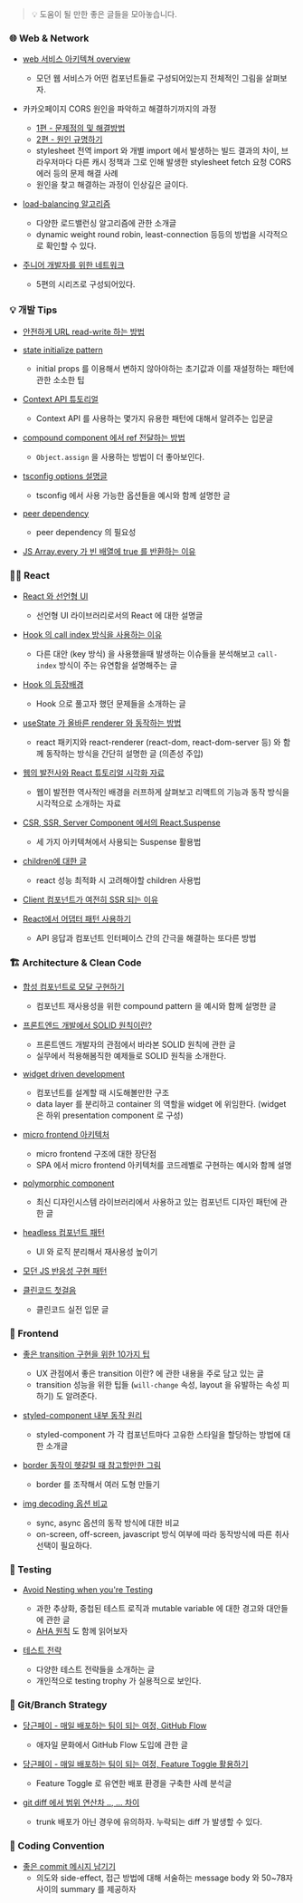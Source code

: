 > 💡 도움이 될 만한 좋은 글들을 모아놓습니다.

### 🌐 Web & Network

- [web 서비스 아키텍쳐 overview](https://medium.com/storyblocks-engineering/web-architecture-101-a3224e126947)
    - 모던 웹 서비스가 어떤 컴포넌트들로 구성되어있는지 전체적인 그림을 살펴보자.

- 카카오페이지 CORS 원인을 파악하고 해결하기까지의 과정
    - [1편 - 문제정의 및 해결방법](https://fe-developers.kakaoent.com/2023/230420-beyond-solving-problem-part-1/)
    - [2편 - 원인 규명하기](https://fe-developers.kakaoent.com/2023/230421-beyond-solving-problem-part-2/)
    - stylesheet 전역 import 와 개별 import 에서 발생하는 빌드 결과의 차이, 브라우저마다 다른 캐시 정책과 그로 인해 발생한 stylesheet fetch 요청 CORS 에러 등의 문제 해결 사례
    - 원인을 찾고 해결하는 과정이 인상깊은 글이다.

- [load-balancing 알고리즘](https://samwho.dev/load-balancing/)
    - 다양한 로드밸런싱 알고리즘에 관한 소개글
    - dynamic weight round robin, least-connection 등등의 방법을 시각적으로 확인할 수 있다.

- [주니어 개발자를 위한 네트워크](https://yozm.wishket.com/magazine/detail/2055/)
    - 5편의 시리즈로 구성되어있다.

### 💡 개발 Tips
- [안전하게 URL read-write 하는 방법](https://www.builder.io/blog/new-url)

- [state initialize pattern](https://kentcdodds.com/blog/the-state-initializer-pattern)
    - initial props 를 이용해서 변하지 않아야하는 초기값과 이를 재설정하는 패턴에 관한 소소한 팁

- [Context API 튜토리얼](https://velog.io/@velopert/react-context-tutorial)
    - Context API 를 사용하는 몇가지 유용한 패턴에 대해서 알려주는 입문글

- [compound component 에서 ref 전달하는 방법](https://stackoverflow.com/questions/70202711/how-to-attach-a-compound-component-when-using-react-forward-ref-property-does-n)
    - `Object.assign` 을 사용하는 방법이 더 좋아보인다.

- [tsconfig options 설명글](https://evan-moon.github.io/2021/07/30/tsconfig-options-root-fields/)
    - tsconfig 에서 사용 가능한 옵션들을 예시와 함께 설명한 글

- [peer dependency](https://nodejs.org/en/blog/npm/peer-dependencies)
    - peer dependency 의 필요성

- [JS Array.every 가 빈 배열에 true 를 반환하는 이유](https://velog.io/@sehyunny/why-does-every-return-true-for-empty-array)


### 👨‍💻 React 

- [React 와 선언형 UI](https://blog.mathpresso.com/declarative-react-and-inversion-of-control-7b95f3fbddf5)
    - 선언형 UI 라이브러리로서의 React 에 대한 설명글

- [Hook 의 call index 방식을 사용하는 이유](https://overreacted.io/why-do-hooks-rely-on-call-order/)
    - 다른 대안 (key 방식) 을 사용했을때 발생하는 이슈들을 분석해보고 `call-index` 방식이 주는 유연함을 설명해주는 글

- [Hook 의 등장배경](https://medium.com/@dan_abramov/making-sense-of-react-hooks-fdbde8803889)
    - Hook 으로 풀고자 했던 문제들을 소개하는 글

- [useState 가 올바른 renderer 와 동작하는 방법](https://overreacted.io/how-does-setstate-know-what-to-do/)
    - react 패키지와 react-renderer (react-dom, react-dom-server 등) 와 함께 동작하는 방식을 간단히 설명한 글 (의존성 주입) 

- [웹의 발전사와 React 튜토리얼 시각화 자료](https://react.gg/visualized/)
    - 웹이 발전한 역사적인 배경을 러프하게 살펴보고 리액트의 기능과 동작 방식을 시각적으로 소개하는 자료

- [CSR, SSR, Server Component 에서의 React.Suspense](https://velog.io/@lky5697/suspense-in-different-architectures)
    - 세 가지 아키텍쳐에서 사용되는 Suspense 활용법 

- [children에 대한 글](https://www.developerway.com/posts/react-elements-children-parents)
    - react 성능 최적화 시 고려해야할 children 사용법

- [Client 컴포넌트가 여전히 SSR 되는 이유](https://github.com/reactwg/server-components/discussions/4)

- [React에서 어댑터 패턴 사용하기](https://javascript.plainenglish.io/how-i-use-adapter-pattern-in-reactjs-cb331e9bef0c)
    - API 응답과 컴포넌트 인터페이스 간의 간극을 해결하는 또다른 방법

### 🏗 Architecture & Clean Code
- [합성 컴포넌트로 모달 구현하기](https://fe-developers.kakaoent.com/2022/220731-composition-component/)
    - 컴포넌트 재사용성을 위한 compound pattern 을 예시와 함께 설명한 글

- [프론트엔드 개발에서 SOLID 원칙이란?](https://fe-developers.kakaoent.com/2023/230330-frontend-solid/)
    - 프론트엔드 개발자의 관점에서 바라본 SOLID 원칙에 관한 글
    - 실무에서 적용해봄직한 예제들로 SOLID 원칙을 소개한다.

- [widget driven development](https://alexei.me/blog/widget-driven-development/)
    - 컴포넌트를 설계할 때 시도해볼만한 구조
    - data layer 를 분리하고 container 의 역할을 widget 에 위임한다. (widget 은 하위 presentation component 로 구성)

- [micro frontend 아키텍처](https://martinfowler.com/articles/micro-frontends.html)
    - micro frontend 구조에 대한 장단점
    - SPA 에서 micro frontend 아키텍처를 코드레벨로 구현하는 예시와 함께 설명

- [polymorphic component](https://kciter.so/posts/polymorphic-react-component)
    - 최신 디자인시스템 라이브러리에서 사용하고 있는 컴포넌트 디자인 패턴에 관한 글

- [headless 컴포넌트 패턴](https://soobing.github.io/react/decoupling-ui-and-logic-in-react-a-clean-code-approach-with-headless-components/)
    - UI 와 로직 분리해서 재사용성 높이기 

- [모던 JS 반응성 구현 패턴](https://ktseo41.github.io/blog/log/patterns-for-reactivity-with-modern-vanilla-javascript.html)

- [클린코드 첫걸음](https://yozm.wishket.com/magazine/detail/2415/)
    - 클린코드 실전 입문 글

### 🎨 Frontend 

- [좋은 transition 구현을 위한 10가지 팁](https://joshcollinsworth.com/blog/great-transitions)
    - UX 관점에서 좋은 transition 이란? 에 관한 내용을 주로 담고 있는 글
    - transition 성능을 위한 팁들 (`will-change` 속성, layout 을 유발하는 속성 피하기) 도 알려준다.

- [styled-component 내부 동작 원리](https://john015.netlify.app/styled-components%EB%8A%94-%EC%96%B4%EB%96%BB%EA%B2%8C-%EB%8F%99%EC%9E%91%ED%95%A0%EA%B9%8C)
    - styled-component 가 각 컴포넌트마다 고유한 스타일을 할당하는 방법에 대한 소개글

- [border 동작이 헷갈릴 때 참고할만한 그림](https://www.csscodelab.com/html-css-border-radius-triangle/)
    - border 를 조작해서 여러 도형 만들기

- [img decoding 옵션 비교](https://www.tunetheweb.com/blog/what-does-the-image-decoding-attribute-actually-do/#images-do-not-block-rendering-of-subsequent-content)
    - sync, async 옵션의 동작 방식에 대한 비교
    - on-screen, off-screen, javascript 방식 여부에 따라 동작방식에 따른 취사 선택이 필요하다.


### 🧪 Testing

- [Avoid Nesting when you're Testing](https://kentcdodds.com/blog/avoid-nesting-when-youre-testing#apply-aha-avoid-hasty-abstractions)
    - 과한 추상화, 중첩된 테스트 로직과 mutable variable 에 대한 경고와 대안들에 관한 글
    - [AHA 원칙](https://kentcdodds.com/blog/aha-programming) 도 함께 읽어보자

- [테스트 전략](https://web.dev/ta-strategies/)
    - 다양한 테스트 전략들을 소개하는 글
    - 개인적으로 testing trophy 가 실용적으로 보인다.

### 🔀 Git/Branch Strategy

- [당근페이 - 매일 배포하는 팀이 되는 여정, GitHub Flow](https://medium.com/daangn/%EB%A7%A4%EC%9D%BC-%EB%B0%B0%ED%8F%AC%ED%95%98%EB%8A%94-%ED%8C%80%EC%9D%B4-%EB%90%98%EB%8A%94-%EC%97%AC%EC%A0%95-1-%EB%B8%8C%EB%9E%9C%EC%B9%98-%EC%A0%84%EB%9E%B5-%EA%B0%9C%EC%84%A0%ED%95%98%EA%B8%B0-1a1df85b2cff)
    - 애자일 문화에서 GitHub Flow 도입에 관한 글

- [당근페이 - 매일 배포하는 팀이 되는 여정, Feature Toggle 활용하기](https://medium.com/daangn/%EB%A7%A4%EC%9D%BC-%EB%B0%B0%ED%8F%AC%ED%95%98%EB%8A%94-%ED%8C%80%EC%9D%B4-%EB%90%98%EB%8A%94-%EC%97%AC%EC%A0%95-2-feature-toggle-%ED%99%9C%EC%9A%A9%ED%95%98%EA%B8%B0-b52c4a1810cd)
    - Feature Toggle 로 유연한 배포 환경을 구축한 사례 분석글

- [git diff 에서 범위 연산차 .., ... 차이](https://stackoverflow.com/questions/7251477/what-are-the-differences-between-double-dot-and-triple-dot-in-git-dif/46345364#46345364)
     - trunk 배포가 아닌 경우에 유의하자. 누락되는 diff 가 발생할 수 있다.

### 🧹 Coding Convention

- [좋은 commit 메시지 남기기](http://who-t.blogspot.com/2009/12/on-commit-messages.html)
    - 의도와 side-effect, 접근 방법에 대해 서술하는 message body 와 50~78자 사이의 summary 를 제공하자
